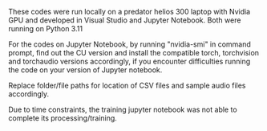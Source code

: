 These codes were run locally on a predator helios 300 laptop with Nvidia GPU and developed in Visual Studio and Jupyter Notebook.
Both were running on Python 3.11 

For the codes on Jupyter Notebook, by running "nvidia-smi" in command prompt, find out the CU version and install the compatible torch, torchvision and torchaudio versions accordingly, if you encounter difficulties running the code on your version of Jupyter notebook. 

Replace folder/file paths for location of CSV files and sample audio files accordingly. 

Due to time constraints, the training jupyter notebook was not able to complete its processing/training. 